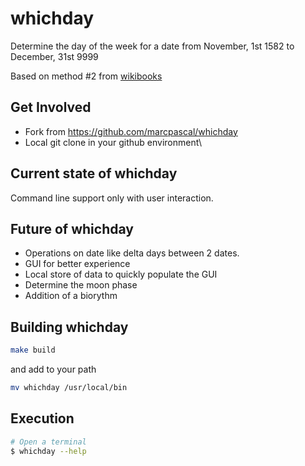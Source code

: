 # whichday

Determine the day of the week for a date from November, 1st 1582 to December, 31st 9999 

Based on method #2 from [wikibooks](https://fr.wikibooks.org/wiki/Curiosit%C3%A9s_math%C3%A9matiques/Trouver_le_jour_de_la_semaine_avec_une_date_donn%C3%A9e)

## Get Involved

* Fork from https://github.com/marcpascal/whichday
* Local git clone in your github environment\

## Current state of whichday

Command line support only with user interaction.

## Future of whichday

* Operations on date like delta days between 2 dates.
* GUI for better experience
* Local store of data to quickly populate the GUI
* Determine the moon phase
* Addition of a biorythm

## Building whichday

``` bash
make build
```

and add to your path

``` bash
mv whichday /usr/local/bin
```
## Execution

```bash
# Open a terminal
$ whichday --help
```
